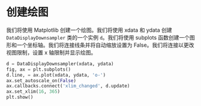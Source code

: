 # 创建绘图

我们将使用 Matplotlib 创建一个绘图。我们将使用 xdata 和 ydata 创建 `DataDisplayDownsampler` 类的一个实例 `d`。我们将使用 subplots 函数创建一个图形和一个坐标轴。我们将连接线条并将自动缩放设置为 False。我们将连接以更改视图限制，设置 x 轴限制并显示绘图。

```python
d = DataDisplayDownsampler(xdata, ydata)
fig, ax = plt.subplots()
d.line, = ax.plot(xdata, ydata, 'o-')
ax.set_autoscale_on(False)
ax.callbacks.connect('xlim_changed', d.update)
ax.set_xlim(16, 365)
plt.show()
```
